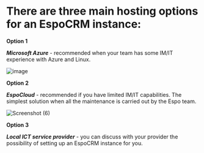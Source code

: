 # There are three main hosting options for an EspoCRM instance:

**Option 1**

***Microsoft Azure*** - recommended when your team has some IM/IT experience with Azure and Linux.

![image](https://github.com/user-attachments/assets/c050e430-040b-4c23-a580-0072350abfd1)


**Option 2**

***EspoCloud*** - recommended if you have limited IM/IT capabilities. The simplest solution when all the maintenance is carried out by the Espo team.

![Screenshot (6)](https://github.com/user-attachments/assets/2cd9ae9f-00c9-47f3-b4f6-b41d255a4634)


**Option 3**

***Local ICT service provider*** - you can discuss with your provider the possibility of setting up an EspoCRM instance for you.
